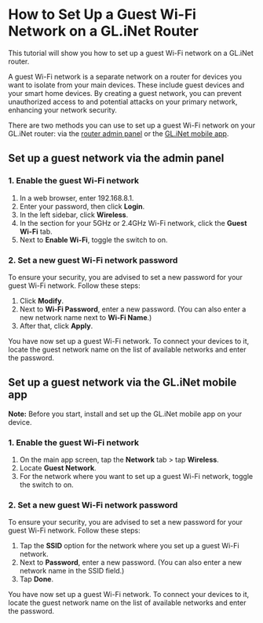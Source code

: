 # How to Set Up a Guest Wi-Fi Network on a GL.iNet Router

This tutorial will show you how to set up a guest Wi-Fi network on a GL.iNet router. 

A guest Wi-Fi network is a separate network on a router for devices you want to isolate from your main devices. These include guest devices and your smart home devices. By creating a guest network, you can prevent unauthorized access to and potential attacks on your primary network, enhancing your network security. 

There are two methods you can use to set up a guest Wi-Fi network on your GL.iNet router: via the [router admin panel](#set-up-a-guest-network-via-the-admin-panel) or the [GL.iNet mobile app](#set-up-a-guest-network-via-the-glinet-mobile-app). 

## Set up a guest network via the admin panel 

### 1. Enable the guest Wi-Fi network

1. In a web browser, enter 192.168.8.1. 
2. Enter your password, then click **Login**. 
3. In the left sidebar, click **Wireless**.
4. In the section for your 5GHz or 2.4GHz Wi-Fi network, click the **Guest Wi-Fi** tab. 
5. Next to **Enable Wi-Fi**, toggle the switch to on. 

### 2. Set a new guest Wi-Fi network password

To ensure your security, you are advised to set a new password for your guest Wi-Fi network. Follow these steps: 

1. Click **Modify**.
2. Next to **Wi-Fi Password**, enter a new password. (You can also enter a new network name next to **Wi-Fi Name**.)
3. After that, click **Apply**.

You have now set up a guest Wi-Fi network. To connect your devices to it, locate the guest network name on the list of available networks and enter the password.  

## Set up a guest network via the GL.iNet mobile app

**Note:** Before you start, install and set up the GL.iNet mobile app on your device. 

### 1. Enable the guest Wi-Fi network

1. On the main app screen, tap the **Network** tab > tap **Wireless**.
2. Locate **Guest Network**. 
3. For the network where you want to set up a guest Wi-Fi network, toggle the switch to on. 

### 2. Set a new guest Wi-Fi network password

To ensure your security, you are advised to set a new password for your guest Wi-Fi network. Follow these steps: 

1. Tap the **SSID** option for the network where you set up a guest Wi-Fi network. 
2. Next to **Password**, enter a new password. (You can also enter a new network name in the SSID field.) 
3. Tap **Done**.

You have now set up a guest Wi-Fi network. To connect your devices to it, locate the guest network name on the list of available networks and enter the password.  
